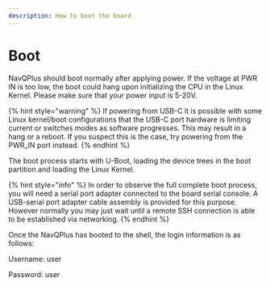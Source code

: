 ```yaml
---
description: How to boot the board
---
```


# Boot

NavQPlus should boot normally after applying power. If the voltage at PWR IN is too low, the boot could hang upon initializing the CPU in the Linux Kernel. Please make sure that your power input is 5-20V.

{% hint style="warning" %}
If powering from USB-C it is possible with some Linux kernel/boot configurations that the USB-C port hardware is limiting current or switches modes as software progresses. This may result in a hang or a reboot. If you suspect this is the case, try powering from the PWR\_IN port instead.
{% endhint %}

The boot process starts with U-Boot, loading the device trees in the boot partition and loading the Linux Kernel.

{% hint style="info" %}
In order to observe the full complete boot process, you will need a serial port adapter connected to the board serial console. A USB-serial port adapter cable assembly is provided for this purpose. However normally you may just wait until a remote SSH connection is able to be established via networking.
{% endhint %}

Once the NavQPlus has booted to the shell, the login information is as follows:

Username: user

Password: user
